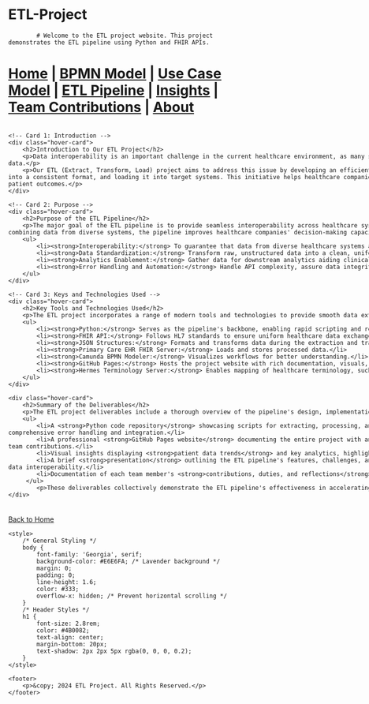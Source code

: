 # ETL-Project

            # Welcome to the ETL project website. This project demonstrates the ETL pipeline using Python and FHIR APIs.


[Home](index.md) | [BPMN Model](bpmn.md) | [Use Case Model](use_case.md) | [ETL Pipeline](etl_pipeline.md) | [Insights](insights.md) | [Team Contributions](team.md) | [About](about.md)
=======


<div style="display: flex; flex-direction: row; justify-content: space-between; gap: 5px; flex-wrap: wrap; margin: 20px auto; width: 1100%; max-width: 1200px;">

    <!-- Card 1: Introduction -->
    <div class="hover-card">
        <h2>Introduction to Our ETL Project</h2>
        <p>Data interoperability is an important challenge in the current healthcare environment, as many systems collect and handle a wide range of clinical and patient data.</p>
        <p>Our ETL (Extract, Transform, Load) project aims to address this issue by developing an efficient pipeline for extracting data from FHIR APIs, transforming it into a consistent format, and loading it into target systems. This initiative helps healthcare companies make informed decisions, expedite workflows, and improve patient outcomes.</p>
    </div>

    <!-- Card 2: Purpose -->
    <div class="hover-card">
        <h2>Purpose of the ETL Pipeline</h2>
        <p>The major goal of the ETL pipeline is to provide seamless interoperability across healthcare systems while assuring accurate and efficient data transmission. By combining data from diverse systems, the pipeline improves healthcare companies' decision-making capacity, analytics, and patient care results.</p>
        <ul>
            <li><strong>Interoperability:</strong> To guarantee that data from diverse healthcare systems are seamlessly integrated utilizing FHIR standards.</li>
            <li><strong>Data Standardization:</strong> Transform raw, unstructured data into a clean, uniform format.</li>
            <li><strong>Analytics Enablement:</strong> Gather data for downstream analytics aiding clinical decision-making and operational insights.</li>
            <li><strong>Error Handling and Automation:</strong> Handle API complexity, assure data integrity, and automate common activities to improve efficiency.</li>
        </ul>
    </div>

    <!-- Card 3: Keys and Technologies Used -->
    <div class="hover-card">
        <h2>Key Tools and Technologies Used</h2>
        <p>The ETL project incorporates a range of modern tools and technologies to provide smooth data extraction, transformation, and loading in the healthcare area.</p>
        <ul>
            <li><strong>Python:</strong> Serves as the pipeline's backbone, enabling rapid scripting and reliable error handling during API interactions.</li>
            <li><strong>FHIR API:</strong> Follows HL7 standards to ensure uniform healthcare data exchange.</li>
            <li><strong>JSON Structures:</strong> Formats and transforms data during the extraction and transformation stages.</li>
            <li><strong>Primary Care EHR FHIR Server:</strong> Loads and stores processed data.</li>
            <li><strong>Camunda BPMN Modeler:</strong> Visualizes workflows for better understanding.</li>
            <li><strong>GitHub Pages:</strong> Hosts the project website with rich documentation, visuals, and resources.</li>
            <li><strong>Hermes Terminology Server:</strong> Enables mapping of healthcare terminology, such as parent-child connections in SNOMED CT.</li>
        </ul>
    </div>

    <div class="hover-card">
        <h2>Summary of the Deliverables</h2>
        <p>The ETL project deliverables include a thorough overview of the pipeline's design, implementation, and value. The project includes:</p>
        <ul>
            <li>A <strong>Python code repository</strong> showcasing scripts for extracting, processing, and loading healthcare data via the FHIR API, including comprehensive error handling and integration.</li>
            <li>A professional <strong>GitHub Pages website</strong> documenting the entire project with an introduction, BPMN workflow diagrams, Use Case diagrams, and team contributions.</li>
            <li>Visual insights displaying <strong>patient data trends</strong> and key analytics, highlighting the pipeline's practical uses.</li>
            <li>A brief <strong>presentation</strong> outlining the ETL pipeline's features, challenges, and lessons learned, emphasizing its role in improving healthcare data interoperability.</li>
            <li>Documentation of each team member's <strong>contributions, duties, and reflections</strong>, fostering collaboration and transparency.</li>
         </ul>
            <p>These deliverables collectively demonstrate the ETL pipeline's effectiveness in accelerating healthcare data exchange and analytics.</p>
    </div>

</div>

<style>
    /* Styling for Hover Cards with Decorative Section Colors */
    .hover-card {
        background: linear-gradient(135deg, #F8F8FF, #D8BFD8); /* Match the top decorative section gradient */
        padding: 20px;
        border-radius: 15px;
        box-shadow: 0 8px 16px rgba(0, 0, 0, 0.3); /* Subtle shadow */
        width: 80%; 
        min-width: 300px;
        transition: transform 0.3s ease, box-shadow 0.3s ease;
        font-family: 'Georgia', serif;
        color: #333;
        text-align: justify;
    }

    .hover-card h2 {
        color: #6A5ACD; /* Violet for headers */
        text-shadow: 2px 2px 5px rgba(0, 0, 0, 0.2);
        font-size: 1.5rem;
        margin-bottom: 15px;
        text-align: center;
    }

    .hover-card ul {
        margin-top: 10px;
        padding-left: 20px;
    }

    .hover-card ul li {
        margin-bottom: 10px;
    }

    .hover-card:hover {
        transform: translateY(-8px); /* Pop-Up Effect */
        box-shadow: 0 12px 20px rgba(0, 0, 0, 0.4); /* Enhanced Shadow on Hover */
    }

    /* For responsive alignment */
    @media (max-width: 768px) {
        .hover-card {
            width: 90%; /* Full width for smaller screens */
        }
    }
</style>



[Back to Home](index.md)

<html lang="en">
<head>
    <meta charset="UTF-8">
    <meta name="viewport" content="width=device-width, initial-scale=1.0">
    <title>ETL Project Overview</title>

    <style>
        /* General Styling */
        body {
            font-family: 'Georgia', serif;
            background-color: #E6E6FA; /* Lavender background */
            margin: 0;
            padding: 0;
            line-height: 1.6;
            color: #333;
            overflow-x: hidden; /* Prevent horizontal scrolling */
        }
        /* Header Styles */
        h1 {
            font-size: 2.8rem;
            color: #4B0082;
            text-align: center;
            margin-bottom: 20px;
            text-shadow: 2px 2px 5px rgba(0, 0, 0, 0.2);
        }
    </style>
</head>
<body>


    <footer>
        <p>&copy; 2024 ETL Project. All Rights Reserved.</p>
    </footer>

</body>
</html>

